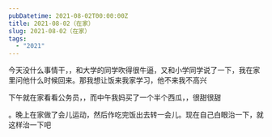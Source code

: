 ```yaml
---
pubDatetime: 2021-08-02T00:00:00Z
title: 2021-08-02（在家）
slug: 2021-08-02（在家）
tags:
  - "2021"
---
```


今天没什么事情干，，和大学的同学吹得很牛逼，又和小学同学说了一下，我在家里问他什么时候回来。那我想让饭来我家学习，他不来我不高兴

下午就在家看看公务员，，而中午我妈买了一个半个西瓜，，很甜很甜

。晚上在家做了会儿运动，然后作吃完饭出去转一会儿。现在自己白眼治一下，就这样治一下吧
